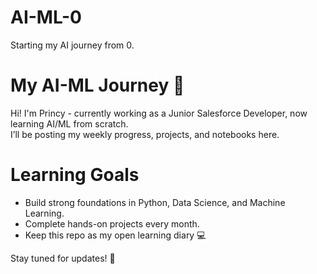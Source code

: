 # AI-ML-0
Starting my AI journey from 0.

# My AI-ML Journey 🚀
Hi! I'm Princy - currently working as a Junior Salesforce Developer, now learning AI/ML from scratch.  
I’ll be posting my weekly progress, projects, and notebooks here.

# Learning Goals
- Build strong foundations in Python, Data Science, and Machine Learning.
- Complete hands-on projects every month.
- Keep this repo as my open learning diary 💻

Stay tuned for updates! 🌱
